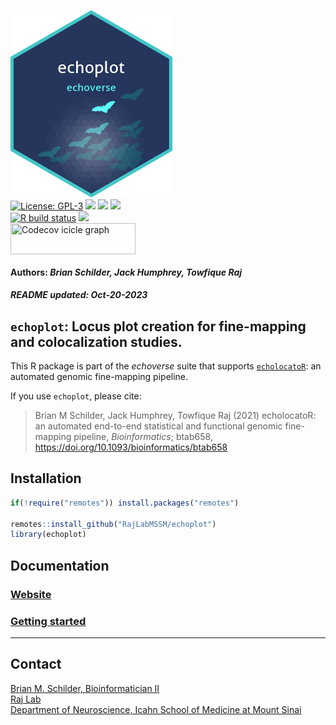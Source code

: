 <img src='https://github.com/RajLabMSSM/echoplot/raw/master/inst/hex/hex.png' title='Hex sticker for echoplot' height='300'><br>
[![License:
GPL-3](https://img.shields.io/badge/license-GPL--3-blue.svg)](https://cran.r-project.org/web/licenses/GPL-3)
[![](https://img.shields.io/badge/devel%20version-0.99.7-black.svg)](https://github.com/RajLabMSSM/echoplot)
[![](https://img.shields.io/github/languages/code-size/RajLabMSSM/echoplot.svg)](https://github.com/RajLabMSSM/echoplot)
[![](https://img.shields.io/github/last-commit/RajLabMSSM/echoplot.svg)](https://github.com/RajLabMSSM/echoplot/commits/master)
<br> [![R build
status](https://github.com/RajLabMSSM/echoplot/workflows/rworkflows/badge.svg)](https://github.com/RajLabMSSM/echoplot/actions)
[![](https://codecov.io/gh/RajLabMSSM/echoplot/branch/master/graph/badge.svg)](https://app.codecov.io/gh/RajLabMSSM/echoplot)
<br>
<a href='https://app.codecov.io/gh/RajLabMSSM/echoplot/tree/master' target='_blank'><img src='https://codecov.io/gh/RajLabMSSM/echoplot/branch/master/graphs/icicle.svg' title='Codecov icicle graph' width='200' height='50' style='vertical-align: top;'></a>  
<h4>  
Authors: <i>Brian Schilder, Jack Humphrey, Towfique Raj</i>  
</h4>
<h5>  
README updated: <i>Oct-20-2023</i>  
</h5>

## `echoplot`: Locus plot creation for fine-mapping and colocalization studies.

This R package is part of the *echoverse* suite that supports
[`echolocatoR`](https://github.com/RajLabMSSM/echolocatoR): an automated
genomic fine-mapping pipeline.

If you use `echoplot`, please cite:

> Brian M Schilder, Jack Humphrey, Towfique Raj (2021) echolocatoR: an
> automated end-to-end statistical and functional genomic fine-mapping
> pipeline, *Bioinformatics*; btab658,
> <https://doi.org/10.1093/bioinformatics/btab658>

## Installation

``` r
if(!require("remotes")) install.packages("remotes")

remotes::install_github("RajLabMSSM/echoplot")
library(echoplot)
```

## Documentation

### [Website](https://rajlabmssm.github.io/echoplot)

### [Getting started](https://rajlabmssm.github.io/echoplot/articles/echoplot)

<hr>

## Contact

<a href="https://bschilder.github.io/BMSchilder/" target="_blank">Brian
M. Schilder, Bioinformatician II</a>  
<a href="https://rajlab.org" target="_blank">Raj Lab</a>  
<a href="https://icahn.mssm.edu/about/departments/neuroscience" target="_blank">Department
of Neuroscience, Icahn School of Medicine at Mount Sinai</a>
